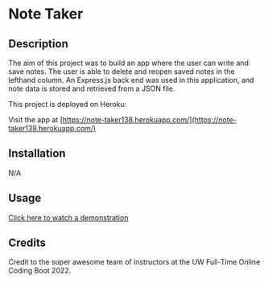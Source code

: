 # Note Taker

## Description

The aim of this project was to build an app where the user can write and save notes. The user is able to delete and reopen saved notes in the lefthand column. An Express.js back end was used in this application, and note data is stored and retrieved from a JSON file.

This project is deployed on Heroku: 

Visit the app at [https://note-taker138.herokuapp.com/](https://note-taker138.herokuapp.com/)

## Installation

N/A

## Usage

[Click here to watch a demonstration](https://drive.google.com/file/d/14t6qFaNr7jUNZY8DgGO9-lr6jhLhU_g1/view)

## Credits

Credit to the super awesome team of instructors at the UW Full-Time Online Coding Boot 2022.